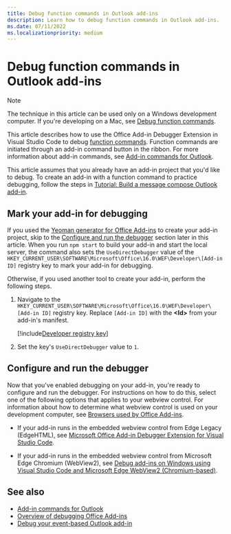 ```yaml
---
title: Debug function commands in Outlook add-ins
description: Learn how to debug function commands in Outlook add-ins.
ms.date: 07/11/2022
ms.localizationpriority: medium
---
```


# Debug function commands in Outlook add-ins

> [!NOTE]
> The technique in this article can be used only on a Windows development computer. If you're developing on a Mac, see [Debug function commands](../testing/debug-function-command.md).

This article describes how to use the Office Add-in Debugger Extension in Visual Studio Code to debug [function commands](add-in-commands-for-outlook.md#run-a-function-command). Function commands are initiated through an add-in command button in the ribbon. For more information about add-in commands, see [Add-in commands for Outlook](add-in-commands-for-outlook.md).

This article assumes that you already have an add-in project that you'd like to debug. To create an add-in with a function command to practice debugging, follow the steps in [Tutorial: Build a message compose Outlook add-in](../tutorials/outlook-tutorial.md).

## Mark your add-in for debugging

If you used the [Yeoman generator for Office Add-ins](../develop/yeoman-generator-overview.md) to create your add-in project, skip to the [Configure and run the debugger](#configure-and-run-the-debugger) section later in this article. When you run `npm start` to build your add-in and start the local server, the command also sets the `UseDirectDebugger` value of the `HKEY_CURRENT_USER\SOFTWARE\Microsoft\Office\16.0\WEF\Developer\[Add-in ID]` registry key to mark your add-in for debugging.

Otherwise, if you used another tool to create your add-in, perform the following steps.

1. Navigate to the `HKEY_CURRENT_USER\SOFTWARE\Microsoft\Office\16.0\WEF\Developer\[Add-in ID]` registry key. Replace `[Add-in ID]` with the **\<Id\>** from your add-in's manifest.

    [!include[Developer registry key](../includes/developer-registry-key.md)]

1. Set the key's `UseDirectDebugger` value to `1`.

## Configure and run the debugger

Now that you've enabled debugging on your add-in, you're ready to configure and run the debugger. For instructions on how to do this, select one of the following options that applies to your webview control. For information about how to determine what webview control is used on your development computer, see [Browsers used by Office Add-ins](../concepts/browsers-used-by-office-web-add-ins.md).

- If your add-in runs in the embedded webview control from Edge Legacy (EdgeHTML), see [Microsoft Office Add-in Debugger Extension for Visual Studio Code](../testing/debug-with-vs-extension.md).

- If your add-in runs in the embedded webview control from Microsoft Edge Chromium (WebView2), see [Debug add-ins on Windows using Visual Studio Code and Microsoft Edge WebView2 (Chromium-based)](../testing/debug-desktop-using-edge-chromium.md).

## See also

- [Add-in commands for Outlook](add-in-commands-for-outlook.md)
- [Overview of debugging Office Add-ins](../testing/debug-add-ins-overview.md)
- [Debug your event-based Outlook add-in](debug-autolaunch.md)
